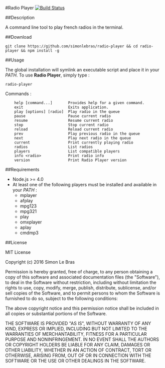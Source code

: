 #Radio Player [![Build Status](https://travis-ci.org/simonlebras/radio-player.svg?branch=master)](https://travis-ci.org/simonlebras/radio-player)

##Description

A command line tool to play french radios in the terminal.

##Download

```
git clone https://github.com/simonlebras/radio-player && cd radio-player && npm install -g
```

##Usage

The global installation will symlink an executable script and place it in your *PATH*. To use **Radio Player**, simply type :

```
radio-player
```

Commands :

```
    help [command...]       Provides help for a given command.
    exit                    Exits application.
    play [options] [radio]  Play radio in the queue
    pause                   Pause current radio
    resume                  Resume current radio
    stop                    Stop current radio
    reload                  Reload current radio
    prev                    Play previous radio in the queue
    next                    Play next radio in the queue
    current                 Print currently playing radio
    radios                  List radios
    players                 List compatible players
    info <radio>            Print radio info
    version                 Print Radio Player version
```

##Requirements

* Node.js >= 4.0
* At least one of the following players must be installed and available in your *PATH* :
  * mplayer
  * afplay
  * mpg123
  * mpg321
  * play
  * omxplayer
  * aplay
  * cmdmp3

##License

MIT License

Copyright (c) 2016 Simon Le Bras

Permission is hereby granted, free of charge, to any person obtaining a copy
of this software and associated documentation files (the "Software"), to deal
in the Software without restriction, including without limitation the rights
to use, copy, modify, merge, publish, distribute, sublicense, and/or sell
copies of the Software, and to permit persons to whom the Software is
furnished to do so, subject to the following conditions:

The above copyright notice and this permission notice shall be included in all
copies or substantial portions of the Software.

THE SOFTWARE IS PROVIDED "AS IS", WITHOUT WARRANTY OF ANY KIND, EXPRESS OR
IMPLIED, INCLUDING BUT NOT LIMITED TO THE WARRANTIES OF MERCHANTABILITY,
FITNESS FOR A PARTICULAR PURPOSE AND NONINFRINGEMENT. IN NO EVENT SHALL THE
AUTHORS OR COPYRIGHT HOLDERS BE LIABLE FOR ANY CLAIM, DAMAGES OR OTHER
LIABILITY, WHETHER IN AN ACTION OF CONTRACT, TORT OR OTHERWISE, ARISING FROM,
OUT OF OR IN CONNECTION WITH THE SOFTWARE OR THE USE OR OTHER DEALINGS IN THE
SOFTWARE.
